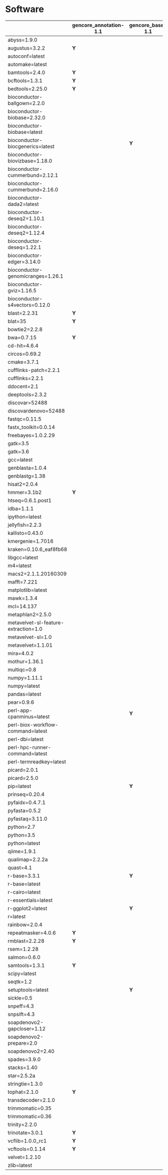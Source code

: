 # Software

| | gencore_annotation-1.1 | gencore_base-1.1 | gencore_biosails-1.1 | gencore_build-1.1 | gencore_de_novo_genomic-1.1 | gencore_de_novo_genomic_soapdenovo2-1.1 | gencore_de_novo_metagenomic-1.1 | gencore_de_novo_transcriptome-1.1 | gencore_epigenetics-1.1 | gencore_evonet-1.1 | gencore_kraken-1.1 | gencore_metagenomics-1.1 | gencore_perl-1.1 | gencore_python-1.1 | gencore_qc-1.1 | gencore_qiime-1.1 | gencore_r-3.3.1 | gencore_rad-1.1 | gencore_rad_ddocent-1.1 | gencore_rnaseq-1.1 | gencore_rnaseq_malaria-1.1 | gencore_trinity-1.1 | gencore_variant_detection-1.1 |
| --- | --- | --- | --- | --- | --- | --- | --- | --- | --- | --- | --- | --- | --- | --- | --- | --- | --- | --- | --- | --- | --- | --- | ---  |
| abyss=1.9.0 | | | | | **Y** | | | | | | | | | | | | | | | | | | |
| augustus=3.2.2 | **Y** | | | | **Y** | | **Y** | **Y** | | | | **Y** | | | | | | | | | | | |
| autoconf=latest | | | | **Y** | | | | | | | | | | | | | | | | | | | |
| automake=latest | | | | **Y** | | | | | | | | | | | | | | | | | | | |
| bamtools=2.4.0 | **Y** | | | | **Y** | | **Y** | **Y** | **Y** | | | **Y** | | | | | | **Y** | | **Y** | **Y** | | **Y** |
| bcftools=1.3.1 | **Y** | | | | **Y** | | **Y** | **Y** | **Y** | | | **Y** | | | | | | **Y** | | **Y** | **Y** | | **Y** |
| bedtools=2.25.0 | **Y** | | | | **Y** | | **Y** | **Y** | **Y** | | | **Y** | | | | | | **Y** | | **Y** | **Y** | | **Y** |
| bioconductor-ballgown=2.2.0 | | | | | | | | | | | | | | | | | | | | **Y** | | | |
| bioconductor-biobase=2.32.0 | | | | | | | | | | | | | | | | | | | | | | | **Y** |
| bioconductor-biobase=latest | | | | | | | | | | | | | | | | | **Y** | | | | | | |
| bioconductor-biocgenerics=latest | | **Y** | | | | | | | | | | | | | | | | | | | | | |
| bioconductor-biovizbase=1.18.0 | | | | | | | | | | | | | | | | | | | | **Y** | | | |
| bioconductor-cummerbund=2.12.1 | | | | | | | | | | | | | | | | | | | | | **Y** | | |
| bioconductor-cummerbund=2.16.0 | | | | | | | | | | | | | | | | | | | | **Y** | | | |
| bioconductor-dada2=latest | | | | | | | | | | | | **Y** | | | | | | | | | | | |
| bioconductor-deseq2=1.10.1 | | | | | | | | **Y** | | | | | | | | | | | | | **Y** | | |
| bioconductor-deseq2=1.12.4 | | | | | | | | | | | | | | | | | | | | **Y** | | | |
| bioconductor-deseq=1.22.1 | | | | | | | | **Y** | | | | | | | | | | | | | **Y** | | |
| bioconductor-edger=3.14.0 | | | | | | | | **Y** | | | | | | | | | | | | **Y** | **Y** | | |
| bioconductor-genomicranges=1.26.1 | | | | | | | | | | | | | | | | | | | | **Y** | | | |
| bioconductor-gviz=1.16.5 | | | | | | | | | | | | | | | | | | | | **Y** | | | |
| bioconductor-s4vectors=0.12.0 | | | | | | | | | | | | | | | | | | | | **Y** | | | |
| blast=2.2.31 | **Y** | | | | **Y** | | **Y** | **Y** | | | | **Y** | | | | | | **Y** | | | | | **Y** |
| blat=35 | **Y** | | | | **Y** | | **Y** | **Y** | | | | **Y** | | | | | | **Y** | | **Y** | **Y** | | **Y** |
| bowtie2=2.2.8 | | | | | **Y** | | **Y** | **Y** | **Y** | | | **Y** | | | | | | **Y** | | **Y** | **Y** | | **Y** |
| bwa=0.7.15 | **Y** | | | | **Y** | | **Y** | **Y** | **Y** | | | **Y** | | | | | | | | | | | **Y** |
| cd-hit=4.6.4 | | | | | | | | | | | | **Y** | | | | | | **Y** | | | | | |
| circos=0.69.2 | | | | | **Y** | | **Y** | **Y** | | | | | | | | | | | | | | | |
| cmake=3.7.1 | | | | **Y** | | | | | | | | | | | | | | | | | | | |
| cufflinks-patch=2.2.1 | | | | | | | | | | | | | | | | | | | | **Y** | | | |
| cufflinks=2.2.1 | | | | | | | | **Y** | | | | | | | | | | | | | **Y** | | **Y** |
| ddocent=2.1 | | | | | | | | | | | | | | | | | | | **Y** | | | | |
| deeptools=2.3.2 | | | | | | | | | | | | | | | **Y** | | | | | | | | |
| discovar=52488 | | | | | **Y** | | | | | | | | | | | | | | | | | | **Y** |
| discovardenovo=52488 | | | | | **Y** | | | | | | | | | | | | | | | | | | **Y** |
| fastqc=0.11.5 | | | | | | | | | | | | | | | **Y** | | | | | **Y** | | | |
| fastx_toolkit=0.0.14 | | | | | | | | | | | | | | | **Y** | | | | | | | | |
| freebayes=1.0.2.29 | | | | | **Y** | | | | | | | | | | | | | **Y** | | | | | **Y** |
| gatk=3.5 | | | | | | | | | | | | | | | | | | | | | **Y** | | **Y** |
| gatk=3.6 | | | | | **Y** | | | | | | | | | | | | | | | **Y** | | | |
| gcc=latest | | | | **Y** | | | | | | | | | | | | | | | | | | | |
| genblasta=1.0.4 | | | | | **Y** | | | | | | | | | | | | | | | | | | |
| genblastg=1.38 | | | | | **Y** | | | | | | | | | | | | | | | | | | |
| hisat2=2.0.4 | | | | | | | | | | | | | | | | | | | | **Y** | | | |
| hmmer=3.1b2 | **Y** | | | | **Y** | | **Y** | **Y** | | | | **Y** | | | | | | | | | | | |
| htseq=0.6.1.post1 | | | | | | | | **Y** | | | | | | | | | | | | **Y** | **Y** | | |
| idba=1.1.1 | | | | | **Y** | | | | | | | | | | | | | | | | | | |
| ipython=latest | | | | | | | | | | | | | | **Y** | | | | | | | | | |
| jellyfish=2.2.3 | | | | | **Y** | | | | | | | | | | | | | | | | | | |
| kallisto=0.43.0 | | | | | | | | | | | | | | | | | | | | **Y** | **Y** | | |
| kmergenie=1.7016 | | | | | **Y** | | | | | | | | | | | | | | | | | | |
| kraken=0.10.6_eaf8fb68 | | | | | | | | | | | **Y** | | | | | | | | | | | | |
| libgcc=latest | | | | **Y** | | | | | | | | | | | | | | | | | | | |
| m4=latest | | | | **Y** | | | | | | | | | | | | | | | | | | | |
| macs2=2.1.1.20160309 | | | | | | | | | **Y** | | | | | | | | | | | | | | |
| mafft=7.221 | | | | | | | | | | **Y** | | | | | | | | | | | | | |
| matplotlib=latest | | | | | | | | | | | | | | **Y** | | | | | | | | | |
| mawk=1.3.4 | | | | | | | **Y** | | | | | **Y** | | | | | | | | | | | |
| mcl=14.137 | | | | | | | | | | **Y** | | | | | | | | | | | | | |
| metaphlan2=2.5.0 | | | | | | | **Y** | | | | | | | | | | | | | | | | |
| metavelvet-sl-feature-extraction=1.0 | | | | | | | **Y** | | | | | | | | | | | | | | | | |
| metavelvet-sl=1.0 | | | | | | | **Y** | | | | | | | | | | | | | | | | |
| metavelvet=1.1.01 | | | | | | | **Y** | | | | | | | | | | | | | | | | |
| mira=4.0.2 | | | | | **Y** | | | | | | | | | | | | | | | | | | |
| mothur=1.36.1 | | | | | | | **Y** | | | | | **Y** | | | | | | | | | | | |
| multiqc=0.8 | | | | | | | | | | | | | | | **Y** | | | | | | | | |
| numpy=1.11.1 | | | | | | | | | **Y** | | | | | | | | | | | | | | |
| numpy=latest | | | | | | | | | | | | | | **Y** | | | | | | | | | |
| pandas=latest | | | | | | | | | | | | | | **Y** | | | | | | | | | |
| pear=0.9.6 | | | | | **Y** | | **Y** | **Y** | | | | **Y** | | | | | | | | | | | **Y** |
| perl-app-cpanminus=latest | | **Y** | **Y** | | | | | | | | | | **Y** | | | | | | | | | | |
| perl-biox-workflow-command=latest | | | **Y** | | | | | | | | | | | | | | | | | | | | |
| perl-dbi=latest | | | | | | | | | | | | | **Y** | | | | | | | | | | |
| perl-hpc-runner-command=latest | | | **Y** | | | | | | | | | | | | | | | | | | | | |
| perl-termreadkey=latest | | | | | | | | | | | | | **Y** | | | | | | | | | | |
| picard=2.0.1 | | | | | | | | | | | | | | | | | | | | | **Y** | | |
| picard=2.5.0 | | | | | **Y** | | **Y** | **Y** | | | | | | | | | | | | **Y** | | | **Y** |
| pip=latest | | **Y** | | | | | | | | | | | | | | | | | | | | | |
| prinseq=0.20.4 | | | | | **Y** | | **Y** | **Y** | | | | | | | | | | | | **Y** | **Y** | | **Y** |
| pyfaidx=0.4.7.1 | | | | | | | | | | | | | | | **Y** | | | | | | | | |
| pyfasta=0.5.2 | | | | | | | | | | | | | | | **Y** | | | | | | | | |
| pyfastaq=3.11.0 | | | | | | | | | | | | | | | **Y** | | | | | | | | |
| python=2.7 | | | | | | | | | **Y** | | | | | | | | | | | | | | |
| python=3.5 | | | | | | | | | | | | | | | **Y** | | | | | | | | |
| python=latest | | | | | | | | | | | | | | **Y** | | | | | | | | | |
| qiime=1.9.1 | | | | | | | | | | | | | | | | **Y** | | | | | | | |
| qualimap=2.2.2a | | | | | | | | | | | | | | | **Y** | | | | | | | | |
| quast=4.1 | | | | | **Y** | | | **Y** | | | | | | | | | | | | | | | |
| r-base=3.3.1 | | **Y** | | | | | | | | | | | | | | | | | | **Y** | | | **Y** |
| r-base=latest | | | | | | | | | | | | | | | | | **Y** | | | | | | |
| r-cairo=latest | | | | | | | | | | | | | | | | | | | | **Y** | | | |
| r-essentials=latest | | | | | | | | | | | | | | | | | **Y** | | | **Y** | | | **Y** |
| r-ggplot2=latest | | **Y** | | | | | | | | | | | | | | | | | | | | | |
| r=latest | | | | | | | | | | | | | | | | | **Y** | | | | | | |
| rainbow=2.0.4 | | | | | | | | | | | | | | | | | | **Y** | | | | | |
| repeatmasker=4.0.6 | **Y** | | | | | | | | | | | | | | | | | | | | | | |
| rmblast=2.2.28 | **Y** | | | | | | | | | | | | | | | | | | | | | | |
| rsem=1.2.28 | | | | | | | | **Y** | | | | | | | | | | | | | | **Y** | |
| salmon=0.6.0 | | | | | | | | **Y** | | | | | | | | | | | | | | | |
| samtools=1.3.1 | **Y** | | | | **Y** | | **Y** | **Y** | **Y** | | | **Y** | | | | | | **Y** | | **Y** | **Y** | | **Y** |
| scipy=latest | | | | | | | | | | | | | | **Y** | | | | | | | | | |
| seqtk=1.2 | | | | | **Y** | | **Y** | **Y** | | | | **Y** | | | | | | **Y** | | **Y** | **Y** | | **Y** |
| setuptools=latest | | **Y** | | | | | | | | | | | | | | | | | | | | | |
| sickle=0.5 | | | | | **Y** | | | **Y** | | | | | | | | | | | | | | | |
| snpeff=4.3 | | | | | | | | | | | | | | | | | | | | | | | **Y** |
| snpsift=4.3 | | | | | | | | | | | | | | | | | | | | | | | **Y** |
| soapdenovo2-gapcloser=1.12 | | | | | | **Y** | | | | | | | | | | | | | | | | | |
| soapdenovo2-prepare=2.0 | | | | | | **Y** | | | | | | | | | | | | | | | | | |
| soapdenovo2=2.40 | | | | | | **Y** | | | | | | | | | | | | | | | | | |
| spades=3.9.0 | | | | | **Y** | | | | | | | | | | | | | | | | | | |
| stacks=1.40 | | | | | | | | | | | | | | | | | | **Y** | | | | | |
| star=2.5.2a | | | | | | | | **Y** | | | | | | | | | | | | **Y** | **Y** | | **Y** |
| stringtie=1.3.0 | | | | | | | | | | | | | | | | | | | | **Y** | | | |
| tophat=2.1.0 | **Y** | | | | | | | **Y** | | | | | | | | | | | | **Y** | **Y** | | **Y** |
| transdecoder=2.1.0 | | | | | | | | | | | | | | | | | | | | | | **Y** | |
| trimmomatic=0.35 | | | | | | | | | | | | | | | | | | | | | **Y** | | |
| trimmomatic=0.36 | | | | | **Y** | | **Y** | **Y** | | | | | | | **Y** | | | | | **Y** | | | |
| trinity=2.2.0 | | | | | | | | | | | | | | | | | | | | | | **Y** | |
| trinotate=3.0.1 | **Y** | | | | | | | | | | | | | | | | | | | | | **Y** | |
| vcflib=1.0.0_rc1 | **Y** | | | | **Y** | | **Y** | **Y** | **Y** | | | **Y** | | | | | | **Y** | | **Y** | **Y** | | **Y** |
| vcftools=0.1.14 | **Y** | | | | **Y** | | **Y** | **Y** | **Y** | | | **Y** | | | | | | **Y** | | **Y** | **Y** | | **Y** |
| velvet=1.2.10 | | | | | **Y** | | | | | | | | | | | | | | | | | | |
| zlib=latest | | | | **Y** | | | | | | | | | | | | | | | | | | | |

